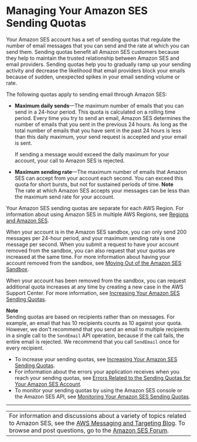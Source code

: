 # Managing Your Amazon SES Sending Quotas<a name="manage-sending-quotas"></a>

Your Amazon SES account has a set of sending quotas that regulate the number of email messages that you can send and the rate at which you can send them\. Sending quotas benefit all Amazon SES customers because they help to maintain the trusted relationship between Amazon SES and email providers\. Sending quotas help you to gradually ramp up your sending activity and decrease the likelihood that email providers block your emails because of sudden, unexpected spikes in your email sending volume or rate\.

The following quotas apply to sending email through Amazon SES:
+ **Maximum daily sends**—The maximum number of emails that you can send in a 24\-hour period\. This quota is calculated on a rolling time period\. Every time you try to send an email, Amazon SES determines the number of emails that you sent in the previous 24 hours\. As long as the total number of emails that you have sent in the past 24 hours is less than this daily maximum, your send request is accepted and your email is sent\.

  If sending a message would exceed the daily maximum for your account, your call to Amazon SES is rejected\.
+ **Maximum sending rate**—The maximum number of emails that Amazon SES can accept from your account each second\. You can exceed this quota for short bursts, but not for sustained periods of time\.
**Note**  
The rate at which Amazon SES accepts your messages can be less than the maximum send rate for your account\.

Your Amazon SES sending quotas are separate for each AWS Region\. For information about using Amazon SES in multiple AWS Regions, see [Regions and Amazon SES](regions.md)\.

When your account is in the Amazon SES sandbox, you can only send 200 messages per 24\-hour period, and your maximum sending rate is one message per second\. When you submit a request to have your account removed from the sandbox, you can also request that your quotas are increased at the same time\. For more information about having your account removed from the sandbox, see [Moving Out of the Amazon SES Sandbox](request-production-access.md)\.

When your account has been removed from the sandbox, you can request additional quota increases at any time by creating a new case in the AWS Support Center\. For more information, see [Increasing Your Amazon SES Sending Quotas](manage-sending-quotas-request-increase.md)\.

**Note**  
Sending quotas are based on recipients rather than on messages\. For example, an email that has 10 recipients counts as 10 against your quota\. However, we don't recommend that you send an email to multiple recipients in a single call to the `SendEmail` API operation, because if the call fails, the entire email is rejected\. We recommend that you call `SendEmail` once for every recipient\.
+ To increase your sending quotas, see [Increasing Your Amazon SES Sending Quotas](manage-sending-quotas-request-increase.md)\. 
+ For information about the errors your application receives when you reach your sending quotas, see [Errors Related to the Sending Quotas for Your Amazon SES Account](manage-sending-quotas-errors.md)\.
+ To monitor your sending quotas by using the Amazon SES console or the Amazon SES API, see [Monitoring Your Amazon SES Sending Quotas](manage-sending-quotas-monitor.md)\.


****  

|  | 
| --- |
| For information and discussions about a variety of topics related to Amazon SES, see the [AWS Messaging and Targeting Blog](https://aws.amazon.com//blogs/messaging-and-targeting/)\. To browse and post questions, go to the [Amazon SES Forum](https://forums.aws.amazon.com/forum.jspa?forumID=90)\. | 